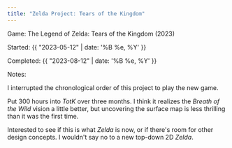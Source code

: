 ```yaml
---
title: "Zelda Project: Tears of the Kingdom"
---
```


<span class="lead-in">Game:</span> The Legend of Zelda: Tears of the Kingdom (2023)

<span class="lead-in">Started:</span> {{ "2023-05-12" | date: '%B %e, %Y' }}

<span class="lead-in">Completed:</span> {{ "2023-08-12" | date: '%B %e, %Y' }}

<p class="lead-in">Notes:</p>

I interrupted the chronological order of this project to play the new game.

Put 300 hours into _TotK_ over three months. I think it realizes the _Breath of the Wild_ vision a little better, but uncovering the surface map is less thrilling than it was the first time.

Interested to see if this is what _Zelda_ is now, or if there's room for other design concepts. I wouldn't say no to a new top-down 2D _Zelda_.
